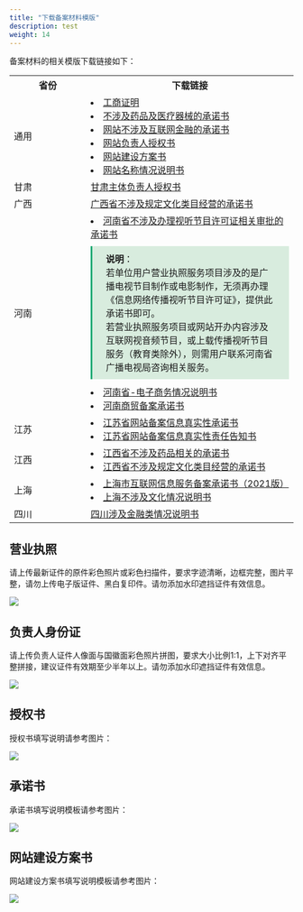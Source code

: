 ```yaml
---
title: "下载备案材料模版"
description: test
weight: 14
---
```


备案材料的相关模版下载链接如下：



<table>
  <tr>
  	<th style="width: 120px">省份</th>
 		<th>下载链接</th>
  </tr>
  <tr>
  	<td>通用</td>
  	<td>
      <li><a  href="https://yunify-qingcloud-docs.pek3b.qingstor.com/docs/%E5%B7%A5%E5%95%86%E8%AF%81%E6%98%8E.docx">工商证明</a></li>
      <li><a  href="https://yunify-qingcloud-docs.pek3b.qingstor.com/docs/2.%E6%89%BF%E8%AF%BA%E4%B9%A6-%E4%B8%8D%E6%B6%89%E5%8F%8A%E8%8D%AF%E5%93%81%E5%8F%8A%E5%8C%BB%E7%96%97%E5%99%A8%E6%A2%B0%E7%9A%84%E6%89%BF%E8%AF%BA%E4%B9%A6%EF%BC%88%E9%80%9A%E7%94%A8%E7%89%88%EF%BC%89.docx">不涉及药品及医疗器械的承诺书</a></li>
      <li><a  href="https://yunify-qingcloud-docs.pek3b.qingstor.com/docs/2.%E6%89%BF%E8%AF%BA%E4%B9%A6-%E7%BD%91%E7%AB%99%E4%B8%8D%E6%B6%89%E5%8F%8A%E4%BA%92%E8%81%94%E7%BD%91%E9%87%91%E8%9E%8D%E7%9A%84%E6%89%BF%E8%AF%BA%E4%B9%A6.docx">网站不涉及互联网金融的承诺书</a></li>
      <li><a  href="https://yunify-qingcloud-docs.pek3b.qingstor.com/docs/1.%E6%8E%88%E6%9D%83%E4%B9%A6-%E7%BD%91%E7%AB%99%E8%B4%9F%E8%B4%A3%E4%BA%BA%E6%8E%88%E6%9D%83%E4%B9%A6.docx">网站负责人授权书</a></li>
      <li><a  href="https://yunify-qingcloud-docs.pek3b.qingstor.com/docs/%E7%BD%91%E7%AB%99%E5%BB%BA%E8%AE%BE%E6%96%B9%E6%A1%88%E4%B9%A6.docx">网站建设方案书</a></li>
      <li><a  href="https://yunify-qingcloud-docs.pek3b.qingstor.com/docs/%E7%BD%91%E7%AB%99%E5%90%8D%E7%A7%B0%E6%83%85%E5%86%B5%E8%AF%B4%E6%98%8E%E4%B9%A6.docx">网站名称情况说明书</a></li></td>
  </tr>
  <tr>
  	<td>甘肃</td>
    <td><a  href="https://yunify-qingcloud-docs.pek3b.qingstor.com/docs/1.%E6%8E%88%E6%9D%83%E4%B9%A6-%E7%94%98%E8%82%83%E4%B8%BB%E4%BD%93%E8%B4%9F%E8%B4%A3%E4%BA%BA%E6%8E%88%E6%9D%83%E4%B9%A6.doc">甘肃主体负责人授权书</a></td>
  </tr>
  <tr>
  	<td>广西</td>
  	<td><a  href="https://yunify-qingcloud-docs.pek3b.qingstor.com/docs/2.%E6%89%BF%E8%AF%BA%E4%B9%A6-%E5%B9%BF%E8%A5%BF%E7%9C%81%E4%B8%8D%E6%B6%89%E5%8F%8A%E8%A7%84%E5%AE%9A%E6%96%87%E5%8C%96%E7%B1%BB%E7%9B%AE%E7%BB%8F%E8%90%A5%E7%9A%84%E6%89%BF%E8%AF%BA%E4%B9%A6.docx">广西省不涉及规定文化类目经营的承诺书</a></td>
  </tr>
  <tr>
  	<td>河南</td>
    <td><li><a  href="https://yunify-qingcloud-docs.pek3b.qingstor.com/docs/2.%E6%89%BF%E8%AF%BA%E4%B9%A6-%E6%B2%B3%E5%8D%97%E7%9C%81%E4%B8%8D%E6%B6%89%E5%8F%8A%E5%8A%9E%E7%90%86%E8%A7%86%E5%90%AC%E8%8A%82%E7%9B%AE%E8%AE%B8%E5%8F%AF%E8%AF%81%E7%9B%B8%E5%85%B3%E5%AE%A1%E6%89%B9%E7%9A%84%E6%89%BF%E8%AF%BA%E4%B9%A6.doc">河南省不涉及办理视听节目许可证相关审批的承诺书</a><br><div style="background-color: #D8ECDE;padding: 10px 24px; margin: 10px 0;border-left:3px solid #00a971;"><b>说明</b>：<br>若单位用户营业执照服务项目涉及的是广播电视节目制作或电影制作，无须再办理《信息网络传播视听节目许可证》，提供此承诺书即可。<br>若营业执照服务项目或网站开办内容涉及互联网视音频节目，或上载传播视听节目服务（教育类除外），则需用户联系河南省广播电视局咨询相关服务。</div>
      </li>
      <li><a  href="https://yunify-qingcloud-docs.pek3b.qingstor.com/docs/%E6%B2%B3%E5%8D%97%E7%9C%81-%E7%94%B5%E5%AD%90%E5%95%86%E5%8A%A1%E6%83%85%E5%86%B5%E8%AF%B4%E6%98%8E%E4%B9%A6.docx">河南省-电子商务情况说明书</a></li>
      <li><a  href="https://yunify-qingcloud-docs.pek3b.qingstor.com/docs/%E6%B2%B3%E5%8D%97%E5%95%86%E8%B4%B8%E5%A4%87%E6%A1%88%E6%89%BF%E8%AF%BA%E4%B9%A6.doc">河南商贸备案承诺书</a></li></td>
  </tr>
   <tr>
  	<td>江苏</td>
  	<td>
      <li><a  href="https://yunify-qingcloud-docs.pek3b.qingstor.com/docs/%E6%B1%9F%E8%8B%8F%E7%9C%81%E7%BD%91%E7%AB%99%E5%A4%87%E6%A1%88%E4%BF%A1%E6%81%AF%E7%9C%9F%E5%AE%9E%E6%80%A7%E6%89%BF%E8%AF%BA%E4%B9%A6.doc">江苏省网站备案信息真实性承诺书</a></li>
      <li><a  href="https://yunify-qingcloud-docs.pek3b.qingstor.com/docs/%E6%B1%9F%E8%8B%8F%E7%9C%81%E7%BD%91%E7%AB%99%E5%A4%87%E6%A1%88%E4%BF%A1%E6%81%AF%E7%9C%9F%E5%AE%9E%E6%80%A7%E8%B4%A3%E4%BB%BB%E5%91%8A%E7%9F%A5%E4%B9%A6.doc">江苏省网站备案信息真实性责任告知书</a></li>
    </td>
  </tr>
  <tr>
  	<td>江西</td>
    <td>
      <li><a  href="https://yunify-qingcloud-docs.pek3b.qingstor.com/docs/2.%E6%89%BF%E8%AF%BA%E4%B9%A6-%E6%B1%9F%E8%A5%BF%E4%B8%8D%E6%B6%89%E5%8F%8A%E8%8D%AF%E5%93%81%E7%9B%B8%E5%85%B3%E7%9A%84%E6%89%BF%E8%AF%BA%E4%B9%A6.doc">江西省不涉及药品相关的承诺书</a></li>
      <li><a  href="https://yunify-qingcloud-docs.pek3b.qingstor.com/docs/2.%E6%89%BF%E8%AF%BA%E4%B9%A6-%E6%B1%9F%E8%A5%BF%E7%9C%81%E4%B8%8D%E6%B6%89%E5%8F%8A%E8%A7%84%E5%AE%9A%E6%96%87%E5%8C%96%E7%B1%BB%E7%9B%AE%E7%BB%8F%E8%90%A5%E7%9A%84%E6%89%BF%E8%AF%BA%E4%B9%A6.docx">江西省不涉及规定文化类目经营的承诺书</a></li>
    </td>
  </tr>
  <tr>
  	<td>上海</td>
    <td>
      <li><a  href="https://yunify-qingcloud-docs.pek3b.qingstor.com/docs/2.%E6%89%BF%E8%AF%BA%E4%B9%A6-%E4%B8%8A%E6%B5%B7%E5%B8%82%E4%BA%92%E8%81%94%E7%BD%91%E4%BF%A1%E6%81%AF%E6%9C%8D%E5%8A%A1%E5%A4%87%E6%A1%88%E6%89%BF%E8%AF%BA%E4%B9%A6%EF%BC%882021%E7%89%88%EF%BC%89.docx">上海市互联网信息服务备案承诺书（2021版）</a></li>
      <li><a  href="https://yunify-qingcloud-docs.pek3b.qingstor.com/docs/%E4%B8%8A%E6%B5%B7%E4%B8%8D%E6%B6%89%E5%8F%8A%E6%96%87%E5%8C%96%E6%83%85%E5%86%B5%E8%AF%B4%E6%98%8E%E4%B9%A6.docx">上海不涉及文化情况说明书</a></li>
    </td>
  </tr>
  <tr>
  	<td>四川</td>
  	<td><a  href="https://yunify-qingcloud-docs.pek3b.qingstor.com/docs/%E5%9B%9B%E5%B7%9D%E6%B6%89%E5%8F%8A%E9%87%91%E8%9E%8D%E7%B1%BB%E6%83%85%E5%86%B5%E8%AF%B4%E6%98%8E%E4%B9%A6%E6%A8%A1%E6%9D%BF.docx">四川涉及金融类情况说明书</a></td>
  </tr>
</table>




## 营业执照

请上传最新证件的原件彩色照片或彩色扫描件，要求字迹清晰，边框完整，图片平整，请勿上传电子版证件、黑白复印件。请勿添加水印遮挡证件有效信息。

![](../../_images/license.png)

## 负责人身份证

请上传负责人证件人像面与国徽面彩色照片拼图，要求大小比例1:1，上下对齐平整拼接，建议证件有效期至少半年以上。请勿添加水印遮挡证件有效信息。

![](../../_images/id.png)

## 授权书

授权书填写说明请参考图片：

![](../../_images/letter_of_authorization.png)

## 承诺书

承诺书填写说明模板请参考图片：

![](../../_images/commitment.png)

## 网站建设方案书

网站建设方案书填写说明模板请参考图片：

![](../../_images/website_solution.png)

